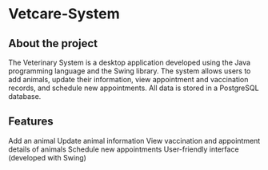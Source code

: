 # Vetcare-System

## About the project
The Veterinary System is a desktop application developed using the Java programming language and the Swing library. The system allows users to add animals, update their information, view appointment and vaccination records, and schedule new appointments. All data is stored in a PostgreSQL database.

## Features
Add an animal
Update animal information
View vaccination and appointment details of animals
Schedule new appointments
User-friendly interface (developed with Swing)

